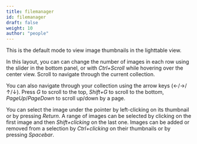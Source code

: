 ```yaml
---
title: filemanager
id: filemanager
draft: false
weight: 10
author: "people"
---
```


This is the default mode to view image thumbnails in the lighttable view.

In this layout, you can can change the number of images in each row using the slider in the bottom panel, or with _Ctrl+Scroll_ while hovering over the center view. Scroll to navigate through the current collection.

You can also navigate through your collection using the arrow keys (←/→/↑/↓). Press _G_ to scroll to the top, _Shift+G_ to scroll to the bottom, _PageUp_/_PageDown_ to scroll up/down by a page.

You can select the image under the pointer by left-clicking on its thumbnail or by pressing _Return_. A range of images can be selected by clicking on the first image and then _Shift+clicking_ on the last one. Images can be added or removed from a selection by _Ctrl+clicking_ on their thumbnails or by pressing _Spacebar_.
